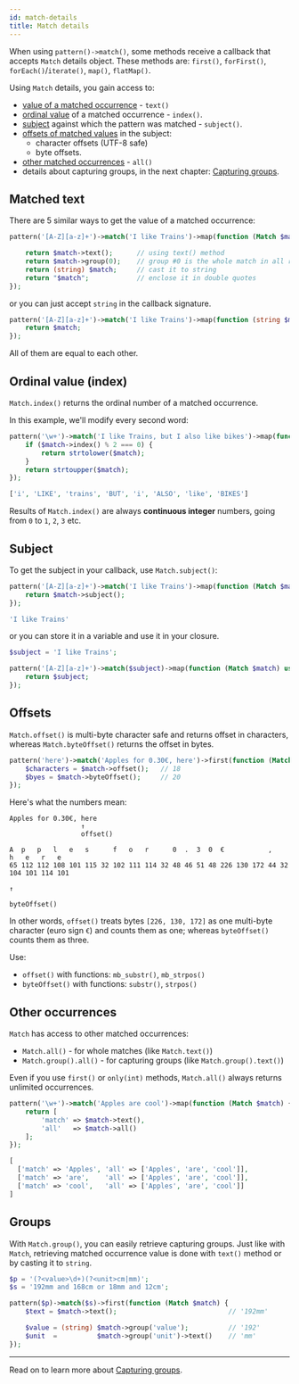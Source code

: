 ```yaml
---
id: match-details
title: Match details
---
```


When using `pattern()->match()`, some methods receive a callback that accepts `Match` details object. These methods 
are: `first()`, `forFirst()`, `forEach()`/`iterate()`, `map()`, `flatMap()`.

Using `Match` details, you gain access to:

 - [value of a matched occurrence](#matched-text) - `text()`
 - [ordinal value](#ordinal-value-index) of a matched occurrence - `index()`.
 - [subject](#subject) against which the pattern was matched - `subject()`.
 - [offsets of matched values](#offsets) in the subject:
   - character offsets (UTF-8 safe)
   - byte offsets.
 - [other matched occurrences](#other-occurrences) - `all()`
 - details about capturing groups, in the next chapter: [Capturing groups](match-groups.md).

## Matched text

There are 5 similar ways to get the value of a matched occurrence:

```php
pattern('[A-Z][a-z]+')->match('I like Trains')->map(function (Match $match) {

    return $match->text();      // using text() method
    return $match->group(0);    // group #0 is the whole match in all regexp engines
    return (string) $match;     // cast it to string
    return "$match";            // enclose it in double quotes
});
```

or you can just accept `string` in the callback signature.

```php
pattern('[A-Z][a-z]+')->match('I like Trains')->map(function (string $match) {
    return $match;
});
```

All of them are equal to each other.

## Ordinal value (index)

`Match.index()` returns the ordinal number of a matched occurrence.

In this example, we'll modify every second word:

```php
pattern('\w+')->match('I like Trains, but I also like bikes')->map(function (Match $match) {
    if ($match->index() % 2 === 0) {
        return strtolower($match);
    }
    return strtoupper($match);
});
```
```php
['i', 'LIKE', 'trains', 'BUT', 'i', 'ALSO', 'like', 'BIKES']
```

Results of `Match.index()` are always **continuous integer**  numbers, going from `0` to `1`, `2`, `3` etc.

## Subject

To get the subject in your callback, use `Match.subject()`:

```php
pattern('[A-Z][a-z]+')->match('I like Trains')->map(function (Match $match) {
    return $match->subject();
});
```
```php
'I like Trains'
```

or you can store it in a variable and use it in your closure.

```php
$subject = 'I like Trains';

pattern('[A-Z][a-z]+')->match($subject)->map(function (Match $match) use ($subject) {
    return $subject;
});
```

## Offsets

`Match.offset()` is multi-byte character safe and returns offset in characters, whereas `Match.byteOffset()` returns 
the offset in bytes.

```php
pattern('here')->match('Apples for 0.30€, here')->first(function (Match $match) {
    $characters = $match->offset();   // 18
    $byes = $match->byteOffset();     // 20
});
```

Here's what the numbers mean:

```text
Apples for 0.30€, here
                  ↑
                  offset()
```
```text
A  p   p   l   e   s      f   o   r      0  .  3  0  €           ,     h   e   r   e
65 112 112 108 101 115 32 102 111 114 32 48 46 51 48 226 130 172 44 32 104 101 114 101
                                                                       ↑
                                                                       byteOffset()
```

In other words, `offset()` treats bytes `[226, 130, 172]` as one multi-byte character (euro sign `€`) and counts them as 
one; whereas `byteOffset()` counts them as three.

Use:
 - `offset()` with functions: `mb_substr()`, `mb_strpos()`
 - `byteOffset()` with functions: `substr()`, `strpos()`

## Other occurrences

`Match` has access to other matched occurrences:
 - `Match.all()` - for whole matches (like `Match.text()`)
 - `Match.group().all()` - for capturing groups (like `Match.group().text()`)

Even if you use `first()` or `only(int)` methods, `Match.all()` always returns unlimited occurrences.

```php
pattern('\w+')->match('Apples are cool')->map(function (Match $match) {
    return [
        'match' => $match->text(),
        'all'   => $match->all()
    ];
});
```
```php
[
  ['match' => 'Apples', 'all' => ['Apples', 'are', 'cool']],
  ['match' => 'are',    'all' => ['Apples', 'are', 'cool']],
  ['match' => 'cool',   'all' => ['Apples', 'are', 'cool']]
]
```

## Groups

With `Match.group()`, you can easily retrieve capturing groups. Just like with `Match`, retrieving matched occurrence 
value is done with `text()` method or by casting it to `string`.

```php
$p = '(?<value>\d+)(?<unit>cm|mm)';
$s = '192mm and 168cm or 18mm and 12cm';

pattern($p)->match($s)->first(function (Match $match) {
    $text = $match->text();                            // '192mm'

    $value = (string) $match->group('value');          // '192'
    $unit  =          $match->group('unit')->text()    // 'mm'
});
```

---

Read on to learn more about [Capturing groups](match-groups.md).
